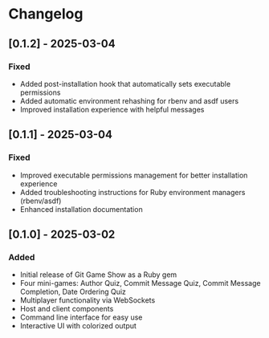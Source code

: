 # Changelog

## [0.1.2] - 2025-03-04

### Fixed
- Added post-installation hook that automatically sets executable permissions
- Added automatic environment rehashing for rbenv and asdf users
- Improved installation experience with helpful messages

## [0.1.1] - 2025-03-04

### Fixed
- Improved executable permissions management for better installation experience
- Added troubleshooting instructions for Ruby environment managers (rbenv/asdf)
- Enhanced installation documentation

## [0.1.0] - 2025-03-02

### Added
- Initial release of Git Game Show as a Ruby gem
- Four mini-games: Author Quiz, Commit Message Quiz, Commit Message Completion, Date Ordering Quiz
- Multiplayer functionality via WebSockets
- Host and client components
- Command line interface for easy use
- Interactive UI with colorized output